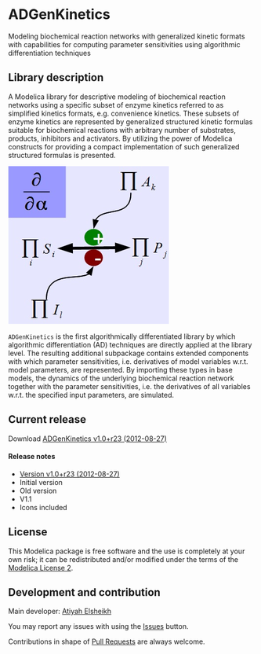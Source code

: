 # ADGenKinetics

Modeling biochemical reaction networks with generalized kinetic formats with capabilities for computing parameter sensitivities using algorithmic differentiation techniques

## Library description

A Modelica library for descriptive modeling of biochemical reaction networks using a specific subset of enzyme kinetics referred to as simplified kinetics formats, e.g. convenience kinetics. These subsets of enzyme kinetics are represented by generalized structured kinetic formulas suitable for biochemical reactions with arbitrary number of substrates, products, inhibitors and activators. By utilizing the power of Modelica constructs for providing a compact implementation of such generalized structured formulas is presented.

![logo](logo.jpg)

`ADGenKinetics` is the first algorithmically differentiated library by which algorithmic differentiation (AD) techniques are directly applied at the library level. The resulting additional subpackage contains extended components with which parameter sensitivities, i.e. derivatives of model variables w.r.t. model parameters, are represented. By importing these types in base models, the dynamics of the underlying biochemical reaction network together with the parameter sensitivities, i.e. the derivatives of all variables w.r.t. the specified input parameters, are simulated.

## Current release

Download [ADGenKinetics v1.0+r23 (2012-08-27)](../../archive/v1.0+r23.zip)

#### Release notes

* [Version v1.0+r23 (2012-08-27)](../../archive/v1.0+r23.zip) 
 * Initial version
 * Old version 
* V1.1
 * Icons included 

## License

This Modelica package is free software and the use is completely at your own risk;
it can be redistributed and/or modified under the terms of the [Modelica License 2](https://modelica.org/licenses/ModelicaLicense2).

## Development and contribution
Main developer: [Atiyah Elsheikh](mailto:a.m.g.elsheikh@gmail.com)

You may report any issues with using the [Issues](../../issues) button.

Contributions in shape of [Pull Requests](../../pulls) are always welcome.
